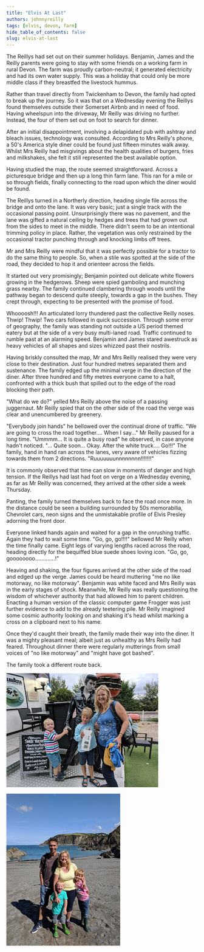 ```yaml
---
title: "Elvis At Last"
authors: johnnyreilly
tags: [elvis, devon, farm]
hide_table_of_contents: false
slug: elvis-at-last
---
```

The Reillys had set out on their summer holidays. Benjamin, James and the Reilly parents were going to stay with some friends on a working farm in rural Devon. The farm was proudly carbon-neutral; it generated electricity and had its own water supply. This was a holiday that could only be more middle class if they breastfed the livestock hummus.

Rather than travel directly from Twickenham to Devon, the family had opted to break up the journey. So it was that on a Wednesday evening the Reillys found themselves outside their Somerset Airbnb and in need of food. Having wheelspun into the driveway, Mr Reilly was driving no further. Instead, the four of them set out on foot to search for dinner.

After an initial disappointment, involving a delapidated pub with ashtray and bleach issues, technology was consulted. According to Mrs Reilly's phone, a 50's America style diner could be found just fifteen minutes walk away. Whilst Mrs Reilly had misgivings about the health qualities of burgers, fries and milkshakes, she felt it still represented the best available option.

Having studied the map, the route seemed straightforward. Across a picturesque bridge and then up a long thin farm lane. This ran for a mile or so through fields, finally connecting to the road upon which the diner would be found.

The Reillys turned in a Northerly direction, heading single file across the bridge and onto the lane. It was very basic; just a single track with the occasional passing point. Unsurprisingly there was no pavement, and the lane was gifted a natural ceiling by hedges and trees that had grown out from the sides to meet in the middle. There didn't seem to be an intentional trimming policy in place. Rather, the vegetation was only restrained by the occasional tractor punching through and knocking limbs off trees.

Mr and Mrs Reilly were mindful that it was perfectly possible for a tractor to do the same thing to people. So, when a stile was spotted at the side of the road, they decided to hop it and orienteer across the fields.

It started out very promisingly; Benjamin pointed out delicate white flowers growing in the hedgerows. Sheep were spied gamboling and munching grass nearby. The family continued clambering through woods until the pathway began to descend quite steeply, towards a gap in the bushes. They crept through, expecting to be presented with the promise of food.

Whoooosh!!! An articulated lorry thundered past the collective Reilly noses. Thwip! Thwip! Two cars followed in quick succession. Through some error of geography, the family was standing not outside a US period themed eatery but at the side of a very busy multi-laned road. Traffic continued to rumble past at an alarming speed. Benjamin and James stared awestruck as heavy vehicles of all shapes and sizes whizzed past their nostrils.

Having briskly consulted the map, Mr and Mrs Reilly realised they were very close to their destination. Just four hundred metres separated them and sustenance. The family edged up the minimal verge in the direction of the diner. After three hundred and fifty metres everyone came to a halt, confronted with a thick bush that spilled out to the edge of the road blocking their path.

"What do we do?" yelled Mrs Reilly above the noise of a passing juggernaut. Mr Reilly spied that on the other side of the road the verge was clear and unencumbered by greenery.

"Everybody join hands" he bellowed over the continual drone of traffic. "We are going to cross the road together.... When I say..." Mr Reilly paused for a long time. "Ummmm... It is quite a busy road" he observed, in case anyone hadn't noticed. "... Quite soon... Okay. After the white truck.... Go!!!" The family, hand in hand ran across the lanes, very aware of vehicles fizzing towards them from 2 directions. "Ruuuuuuunnnnnnnn!!!!!!!"

It is commonly observed that time can slow in moments of danger and high tension. If the Reillys had last had foot on verge on a Wednesday evening, as far as Mr Reilly was concerned, they arrived at the other side a week Thursday.

Panting, the family turned themselves back to face the road once more. In the distance could be seen a building surrounded by 50s memorabilia, Chevrolet cars, neon signs and the unmistakable profile of Elvis Presley adorning the front door.

Everyone linked hands again and waited for a gap in the onrushing traffic. Again they had to wait some time. "Go, go, go!!!!" bellowed Mr Reilly when the time finally came. Eight legs of varying lengths raced across the road, heading directly for the bequiffed blue suede shoes loving icon. "Go, go, goooooooo.............!"

Heaving and shaking, the four figures arrived at the other side of the road and edged up the verge. James could be heard muttering "me no like motorway, no like motorway". Benjamin was white faced and Mrs Reilly was in the early stages of shock. Meanwhile, Mr Reilly was really questioning the wisdom of whichever authority that had allowed him to parent children. Enacting a human version of the classic computer game Frogger was just further evidence to add to the already teetering pile. Mr Reilly imagined some cosmic authority looking on and shaking it's head whilst marking a cross on a clipboard next to his name.

Once they'd caught their breath, the family made their way into the diner. It was a mighty pleasant meal; albeit just as unhealthy as Mrs Reilly had feared. Throughout dinner there were regularly mutterings from small voices of "no like motorway" and "might have got bashed".

The family took a different route back.

![](elvis-and-family.jpg)

![](family-on-the-beach.jpg)


